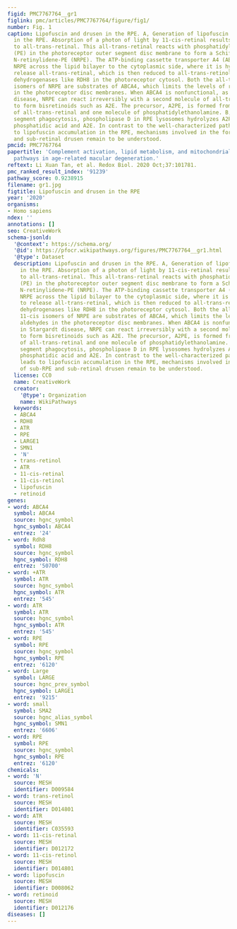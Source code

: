 ```yaml
---
figid: PMC7767764__gr1
figlink: pmc/articles/PMC7767764/figure/fig1/
number: Fig. 1
caption: Lipofuscin and drusen in the RPE. A, Generation of lipofuscin bisretinoids
  in the RPE. Absorption of a photon of light by 11-cis-retinal results in its isomerization
  to all-trans-retinal. This all-trans-retinal reacts with phosphatidylethanolamine
  (PE) in the photoreceptor outer segment disc membrane to form a Schiff base adduct,
  N-retinylidene-PE (NRPE). The ATP-binding cassette transporter A4 (ABCA4) transports
  NRPE across the lipid bilayer to the cytoplasmic side, where it is hydrolyzed to
  release all-trans-retinal, which is then reduced to all-trans-retinol by retinol
  dehydrogenases like RDH8 in the photoreceptor cytosol. Both the all-trans and 11-cis
  isomers of NRPE are substrates of ABCA4, which limits the levels of reactive aldehydes
  in the photoreceptor disc membranes. When ABCA4 is nonfunctional, as in Stargardt
  disease, NRPE can react irreversibly with a second molecule of all-trans-retinal
  to form bisretinoids such as A2E. The precursor, A2PE, is formed from two molecules
  of all-trans-retinal and one molecule of phosphatidylethanolamine. B, Upon outer
  segment phagocytosis, phospholipase D in RPE lysosomes hydrolyzes A2PE to generate
  phosphatidic acid and A2E. In contrast to the well-characterized pathway that leads
  to lipofuscin accumulation in the RPE, mechanisms involved in the formation of sub-RPE
  and sub-retinal drusen remain to be understood.
pmcid: PMC7767764
papertitle: 'Complement activation, lipid metabolism, and mitochondrial injury: Converging
  pathways in age-related macular degeneration.'
reftext: Li Xuan Tan, et al. Redox Biol. 2020 Oct;37:101781.
pmc_ranked_result_index: '91239'
pathway_score: 0.9238915
filename: gr1.jpg
figtitle: Lipofuscin and drusen in the RPE
year: '2020'
organisms:
- Homo sapiens
ndex: ''
annotations: []
seo: CreativeWork
schema-jsonld:
  '@context': https://schema.org/
  '@id': https://pfocr.wikipathways.org/figures/PMC7767764__gr1.html
  '@type': Dataset
  description: Lipofuscin and drusen in the RPE. A, Generation of lipofuscin bisretinoids
    in the RPE. Absorption of a photon of light by 11-cis-retinal results in its isomerization
    to all-trans-retinal. This all-trans-retinal reacts with phosphatidylethanolamine
    (PE) in the photoreceptor outer segment disc membrane to form a Schiff base adduct,
    N-retinylidene-PE (NRPE). The ATP-binding cassette transporter A4 (ABCA4) transports
    NRPE across the lipid bilayer to the cytoplasmic side, where it is hydrolyzed
    to release all-trans-retinal, which is then reduced to all-trans-retinol by retinol
    dehydrogenases like RDH8 in the photoreceptor cytosol. Both the all-trans and
    11-cis isomers of NRPE are substrates of ABCA4, which limits the levels of reactive
    aldehydes in the photoreceptor disc membranes. When ABCA4 is nonfunctional, as
    in Stargardt disease, NRPE can react irreversibly with a second molecule of all-trans-retinal
    to form bisretinoids such as A2E. The precursor, A2PE, is formed from two molecules
    of all-trans-retinal and one molecule of phosphatidylethanolamine. B, Upon outer
    segment phagocytosis, phospholipase D in RPE lysosomes hydrolyzes A2PE to generate
    phosphatidic acid and A2E. In contrast to the well-characterized pathway that
    leads to lipofuscin accumulation in the RPE, mechanisms involved in the formation
    of sub-RPE and sub-retinal drusen remain to be understood.
  license: CC0
  name: CreativeWork
  creator:
    '@type': Organization
    name: WikiPathways
  keywords:
  - ABCA4
  - RDH8
  - ATR
  - RPE
  - LARGE1
  - SMN1
  - 'N'
  - trans-retinol
  - ATR
  - 11-cis-retinal
  - 11-cis-retinol
  - lipofuscin
  - retinoid
genes:
- word: АВСА4
  symbol: ABCA4
  source: hgnc_symbol
  hgnc_symbol: ABCA4
  entrez: '24'
- word: Rdh8
  symbol: RDH8
  source: hgnc_symbol
  hgnc_symbol: RDH8
  entrez: '50700'
- word: +ATR
  symbol: ATR
  source: hgnc_symbol
  hgnc_symbol: ATR
  entrez: '545'
- word: ATR
  symbol: ATR
  source: hgnc_symbol
  hgnc_symbol: ATR
  entrez: '545'
- word: RPE
  symbol: RPE
  source: hgnc_symbol
  hgnc_symbol: RPE
  entrez: '6120'
- word: Large
  symbol: LARGE
  source: hgnc_prev_symbol
  hgnc_symbol: LARGE1
  entrez: '9215'
- word: small
  symbol: SMA2
  source: hgnc_alias_symbol
  hgnc_symbol: SMN1
  entrez: '6606'
- word: RPE
  symbol: RPE
  source: hgnc_symbol
  hgnc_symbol: RPE
  entrez: '6120'
chemicals:
- word: 'N'
  source: MESH
  identifier: D009584
- word: trans-retinol
  source: MESH
  identifier: D014801
- word: ATR
  source: MESH
  identifier: C035593
- word: 11-cis-retinal
  source: MESH
  identifier: D012172
- word: 11-cis-retinol
  source: MESH
  identifier: D014801
- word: lipofuscin
  source: MESH
  identifier: D008062
- word: retinoid
  source: MESH
  identifier: D012176
diseases: []
---
```

